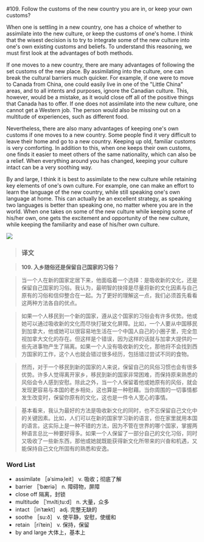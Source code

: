 #109. Follow the customs of the new country you are in, or keep your own customs?

When one is settling in a new country, one has a choice of whether to assimilate into the new culture, or keep the customs of one's home. I think that the wisest decision is to try to integrate some of the new culture into one's own existing customs and beliefs. To understand this reasoning, we must first look at the advantages of both methods.

If one moves to a new country, there are many advantages of following the set customs of the new place. By assimilating into the culture, one can break the cultural barriers much quicker. For example, if one were to move to Canada from China, one could easily live in one of the "Little China" areas, and to all intents and purposes, ignore the Canadian culture. This, however, would be a mistake, as it would close off all of the positive things that Canada has to offer. If one does not assimilate into the new culture, one cannot get a Western job. The person would also be missing out on a multitude of experiences, such as different food.

Nevertheless, there are also many advantages of keeping one's own customs if one moves to a new country. Some people find it very difficult to leave their home and go to a new country. Keeping up old, familiar customs is very comforting. In addition to this, when one keeps their own customs, one finds it easier to meet others of the same nationality, which can also be a relief. When everything around you has changed, keeping your culture intact can be a very soothing way.

By and large, I think it is best to assimilate to the new culture while retaining key elements of one's own culture. For example, one can make an effort to learn the language of the new country, while still speaking one's own language at home. This can actually be an excellent strategy, as speaking two languages is better than speaking one, no matter where you are in the world. When one takes on some of the new culture while keeping some of his/her own, one gets the excitement and opportunity of the new culture, while keeping the familiarity and ease of his/her own culture.

![](images/TOEFL-iBT-High-Score-Essays-109.jpg)

> ### 译文

> **109. 入乡随俗还是保留自己国家的习俗？**

> 当一个人在新的国家定居下来，他面临着一个选择：是吸收新的文化，还是保留自己国家的习俗。我认为，最明智的抉择是尽量将新的文化因素与自己原有的习俗和信仰整合在一起。为了更好的理解这一点，我们必须首先看看这两种方法各自的优点。

> 如果一个人移民到一个新的国家，遵从这个国家的习俗会有许多优势。他或她可以通过吸收新的文化而尽快打破文化屏障。比如，一个人要从中国移民到加拿大，他或她可以很容易地生活在一个中国人自己的小圈子里，完全忽视加拿大文化的存在。但这样是个错误，因为这样的话就与加拿大提供的一些先进事物产生了隔离。如果一个人没有吸收新的文化，那他将不会找到西方国家的工作，这个人也就会错过很多经历，包括错过尝试不同的食物。

> 然而，对于一个移民到新的国家的人来说，保留自己的风俗习惯也会有很多优势。许多人觉得离开家乡，移民到新的国家非常困难，而保持原来熟悉的风俗会令人感到安慰。除此之外，当一个人保留着他或她原有的风俗，就会发现更容易与本国的老乡相处，这也算是一种慰藉。当你周围的一切事情都发生改变时，保留你原有的文化，这也是一件令人宽心的事情。

> 基本看来，我认为最好的方法是吸收新文化的同时，也不忘保留自己文化中的关键因素。比如，人们可以在新的国家学习新的语言，但在家里就用本国的语言。这实际上是一种不错的方法，因为不管在世界的哪个国家，掌握两种语言总比一种要好得多。如果一个人保留了一部分自己的文化习俗，同时又吸收了一些新东西，那他或她就既能获得新文化所带来的兴奋和机遇，又能保持自己文化所固有的熟悉和安逸。 

### Word List

 * assimilate ［əˈsiməˌleit］ v. 吸收；彻底了解
 * barrier ［ˈbæriə］ n. 障碍物，屏障
 * close off 隔离，封锁
 * multitude ［ˈmʌltiˌtu:d］ n. 大量，众多
 * intact ［inˈtækt］ adj. 完整无缺的
 * soothe ［su:ð］ v. 使平静，安慰，使缓和
 * retain ［riˈtein］ v. 保持，保留
 * by and large 大体上，基本上
